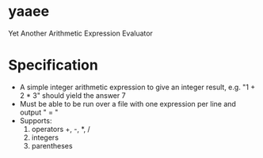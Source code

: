 # yaaee

Yet Another Arithmetic Expression Evaluator

# Specification

 * A simple integer arithmetic expression to give an integer result, e.g. "1 + 2 * 3" should yield the answer 7
 * Must be able to be run over a file with one expression per line and output "<expr> = <answer>"
 * Supports: 
   1. operators +, -, *, /
   2. integers
   3. parentheses
  

